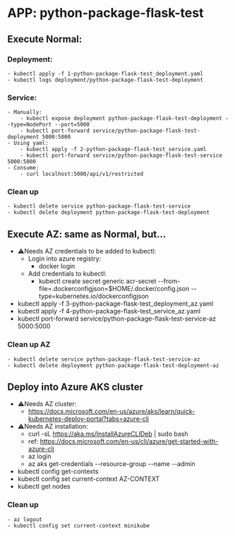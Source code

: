# APP: python-package-flask-test 

## Execute Normal:
### Deployment:
	- kubectl apply -f 1-python-package-flask-test_deployment.yaml
	- kubectl logs deployment/python-package-flask-test-deployment
### Service:
	- Manually:
		- kubectl expose deployment python-package-flask-test-deployment --type=NodePort --port=5000
	 	- kubectl port-forward service/python-package-flask-test-deployment 5000:5000
 	- Using yaml:
		- kubectl apply -f 2-python-package-flask-test_service.yaml
		- kubectl port-forward service/python-package-flask-test-service 5000:5000
	- Consume:
		- curl localhost:5000/api/v1/restricted

### Clean up
	- kubectl delete service python-package-flask-test-service
	- kubectl delete deployment python-package-flask-test-deployment

## Execute AZ: same as Normal, but...
- ⚠Needs AZ credentials to be added to kubectl:
	- Login into azure registry:
		- docker login <acr-path>
	- Add credentials to kubectl:
		- kubectl create secret generic acr-secret --from-file=.dockerconfigjson=$HOME/.docker/config.json --type=kubernetes.io/dockerconfigjson
- kubectl apply -f 3-python-package-flask-test_deployment_az.yaml
- kubectl apply -f 4-python-package-flask-test_service_az.yaml
- kubectl port-forward service/python-package-flask-test-service-az 5000:5000

### Clean up AZ
	- kubectl delete service python-package-flask-test-service-az
	- kubectl delete deployment python-package-flask-test-deployment-az

## Deploy into Azure AKS cluster
- ⚠Needs AZ cluster:
	- https://docs.microsoft.com/en-us/azure/aks/learn/quick-kubernetes-deploy-portal?tabs=azure-cli
- ⚠Needs AZ installation:
	- curl -sL https://aka.ms/InstallAzureCLIDeb | sudo bash
	- ref: https://docs.microsoft.com/en-us/cli/azure/get-started-with-azure-cli
	- az login
	- az aks get-credentials --resource-group <myResourceGroup> --name <myAKSCluster> --admin
- kubectl config get-contexts
- kubectl config set current-context AZ-CONTEXT
- kubectl get nodes

### Clean up
	- az logout
	- kubectl config set current-context minikube
